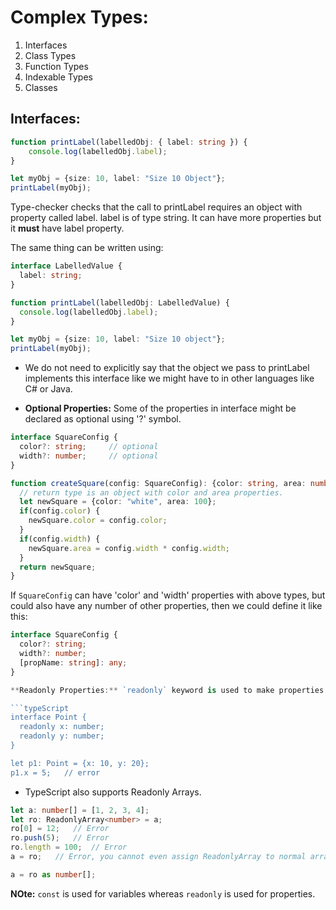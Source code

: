# Complex Types:

1. Interfaces
2. Class Types
3. Function Types
4. Indexable Types
5. Classes

## Interfaces:

```TypeScript
function printLabel(labelledObj: { label: string }) {
    console.log(labelledObj.label);
}

let myObj = {size: 10, label: "Size 10 Object"};
printLabel(myObj);
```

Type-checker checks that the call to printLabel requires an object with property called label. label is of type string. It can have more properties but it **must** have label property.

The same thing can be written using:

```typescript
interface LabelledValue {
  label: string;
}

function printLabel(labelledObj: LabelledValue) {
  console.log(labelledObj.label);
}

let myObj = {size: 10, label: "Size 10 object"};
printLabel(myObj);
```

- We do not need to explicitly say that the object we pass to printLabel implements this interface like we might have to in other languages like C# or Java.

- **Optional Properties:** Some of the properties in interface might be declared as optional using '?' symbol.

```typescript
interface SquareConfig {
  color?: string;     // optional
  width?: number;     // optional
}

function createSquare(config: SquareConfig): {color: string, area: number} {
  // return type is an object with color and area properties.
  let newSquare = {color: "white", area: 100};
  if(config.color) {
    newSquare.color = config.color;
  }
  if(config.width) {
    newSquare.area = config.width * config.width;
  }
  return newSquare;  
}
```

If `SquareConfig` can have 'color' and 'width' properties with above types, but could also have any number of other properties, then we could define it like this:

```typeScript
interface SquareConfig {
  color?: string;
  width?: number;
  [propName: string]: any;
}

**Readonly Properties:** `readonly` keyword is used to make properties modifiable only when an object is first created.

```typeScript
interface Point {
  readonly x: number;
  readonly y: number;
}

let p1: Point = {x: 10, y: 20};
p1.x = 5;   // error
```

- TypeScript also supports Readonly Arrays.

```typescript
let a: number[] = [1, 2, 3, 4];
let ro: ReadonlyArray<number> = a;
ro[0] = 12;   // Error
ro.push(5);   // Error
ro.length = 100;  // Error
a = ro;   // Error, you cannot even assign ReadonlyArray to normal array. This can be overridden using type assertion.

a = ro as number[];
```

**NOte:** `const` is used for variables whereas `readonly` is used for properties.
